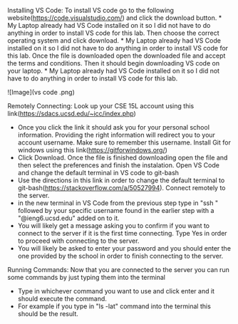 Installing VS Code: 
To install VS code go to the following website(https://code.visualstudio.com/) and click the download button.
    * My Laptop already had VS Code installed on it so I did not have to do anything in order to install VS code for this lab. 
Then choose the correct operating system and click download. 
    * My Laptop already had VS Code installed on it so I did not have to do anything in order to install VS code for this lab. 
Once the file is downloaded open the downloaded file and accept the terms and conditions. Then it should begin downloading VS code on your laptop.
    * My Laptop already had VS Code installed on it so I did not have to do anything in order to install VS code for this lab. 

![Image](vs code .png)


Remotely Connecting: 
Look up your CSE 15L account using this link(https://sdacs.ucsd.edu/~icc/index.php)
* Once you click the link it should ask you for your personal school information. Providing the right information will redirect you to your account username. Make sure to remember this username.
Install Git for windows using this link(https://gitforwindows.org/)
* Click Download. Once the file is finished downloading open the file and then select the preferences and finish the instalation. 
Open VS Code and change the default terminal in VS code to git-bash
* Use the directions in this link in order to change the default terminal to git-bash(https://stackoverflow.com/a/50527994). 
Connect remotely to the server. 
* in the new terminal in VS Code from the previous step type in "ssh " followed by your specific username found in the earlier step with a "@ieng6.ucsd.edu" added on to it. 
* You will likely get a message asking you to confirm if you want to connect to the server if it is the first time connecting. Type Yes in order to proceed with connecting to the server. 
* You will likely be asked to enter your password and you should enter the one provided by the school in order to finish connecting to the server. 

Running Commands: 
Now that you are connected to the server you can run some commands by just typing them into the terminal
* Type in whichever command you want to use and click enter and it should execute the command. 
* For example if you type in "ls -lat" command into the terminal this should be the result. 

